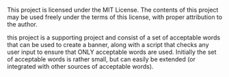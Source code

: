 This project is licensed under the MIT License. The contents of this project
may be used freely under the terms of this license, with proper attribution
to the author.

this project is a supporting project and consist of a set of acceptable words
that can be used to create a banner, along with a script that checks any user
input to ensure that ONLY acceptable words are used.  Initially the set of
acceptable words is rather small, but can easily be extended (or integrated
with other sources of acceptable words).

